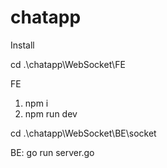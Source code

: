# chatapp
Install

 cd .\chatapp\WebSocket\FE
 
FE
1. npm i
2. npm run dev

cd .\chatapp\WebSocket\BE\socket

BE: 
go run server.go
